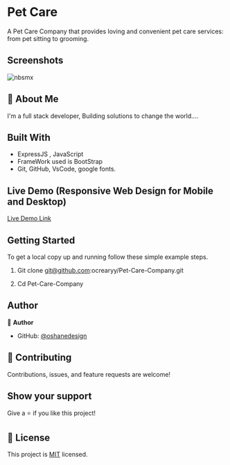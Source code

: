 # Pet Care
A Pet Care Company that provides loving and convenient pet care services: from pet sitting to grooming.


## Screenshots

![nbsmx](https://user-images.githubusercontent.com/40554384/181345092-e54e3f00-033a-4c12-a459-ddabc86b2657.png)



## 🚀 About Me
I'm a full stack developer, Building solutions to change the world....


## Built With

- ExpressJS , JavaScript
- FrameWork used is BootStrap
- Git, GitHub, VsCode, google fonts.

## Live Demo (Responsive Web Design for Mobile and Desktop)

[Live Demo Link](https://protected-crag-36092.herokuapp.com/)


## Getting Started

To get a local copy up and running follow these simple example steps.

1. Git clone git@github.com:ocrearyy/Pet-Care-Company.git

2. Cd Pet-Care-Company


## Author

👤 **Author**

- GitHub: [@oshanedesign](https://github.com/ocrearyy)


## 🤝 Contributing

Contributions, issues, and feature requests are welcome!


## Show your support

Give a ⭐️ if you like this project!


## 📝 License

This project is [MIT](./MIT.md) licensed.





